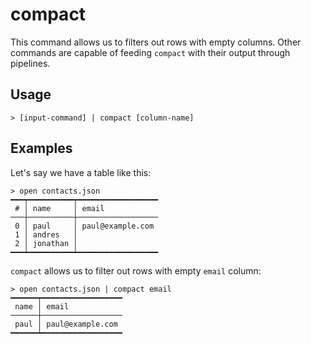 # compact

This command allows us to filters out rows with empty columns. Other commands are capable of feeding `compact` with their output through pipelines.

## Usage
```shell
> [input-command] | compact [column-name]
```

## Examples

Let's say we have a table like this:

```shell
> open contacts.json
━━━┯━━━━━━━━━━┯━━━━━━━━━━━━━━━━━━
 # │ name     │ email
───┼──────────┼──────────────────
 0 │ paul     │ paul@example.com
 1 │ andres   │
 2 │ jonathan │
━━━┷━━━━━━━━━━┷━━━━━━━━━━━━━━━━━━
```

`compact` allows us to filter out rows with empty `email` column:

```shell
> open contacts.json | compact email
━━━━━━┯━━━━━━━━━━━━━━━━━━
 name │ email
──────┼──────────────────
 paul │ paul@example.com
━━━━━━┷━━━━━━━━━━━━━━━━━━
```
